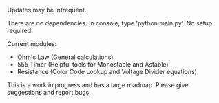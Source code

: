 Updates may be infrequent.

There are no dependencies. In console, type 'python main.py'. No setup required.

Current modules:
- Ohm's Law (General calculations)
- 555 Timer (Helpful tools for Monostable and Astable)
- Resistance (Color Code Lookup and Voltage Divider equations)

This is a work in progress and has a large roadmap. Please give suggestions and report bugs.
